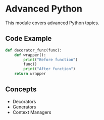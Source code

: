 # Advanced Python

This module covers advanced Python topics.

## Code Example

```python
def decorator_func(func):
    def wrapper():
        print("Before function")
        func()
        print("After function")
    return wrapper
```

## Concepts

- Decorators
- Generators
- Context Managers
